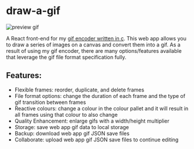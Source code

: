 # draw-a-gif

<img src="public/preview.gif" alt="preview gif">

A React front-end for my [gif encoder written in c](https://github.com/KevinBasta/GIF-Encoder). This web app allows you to draw a series of images on a canvas and convert them into a gif. As a result of using my gif encoder, there are many options/features available that leverage the gif file format specification fully.

## Features:
- Flexible frames: reorder, duplicate, and delete frames 
- File format options: change the duration of each frame and the type of gif transition between frames
- Reactive colours: change a colour in the colour pallet and it will result in all frames using that colour to also change
- Quality Enhancement: enlarge gifs with a width/height multiplier
- Storage: save web app gif data to local storage
- Backup: download web app gif JSON save files
- Collaborate: upload web app gif JSON save files to continue editing